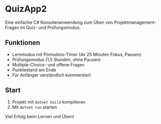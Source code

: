 # QuizApp2

Eine einfache C# Konsolenanwendung zum Üben von Projektmanagement-Fragen im Quiz- und Prüfungsmodus.

## Funktionen
- Lernmodus mit Pomodoro-Timer (4x 25 Minuten Fokus, Pausen)
- Prüfungsmodus (1,5 Stunden, ohne Pausen)
- Multiple-Choice- und offene Fragen
- Punktestand am Ende
- Für Anfänger verständlich kommentiert

## Start
1. Projekt mit `dotnet build` kompilieren
2. Mit `dotnet run` starten

Viel Erfolg beim Lernen und Üben!